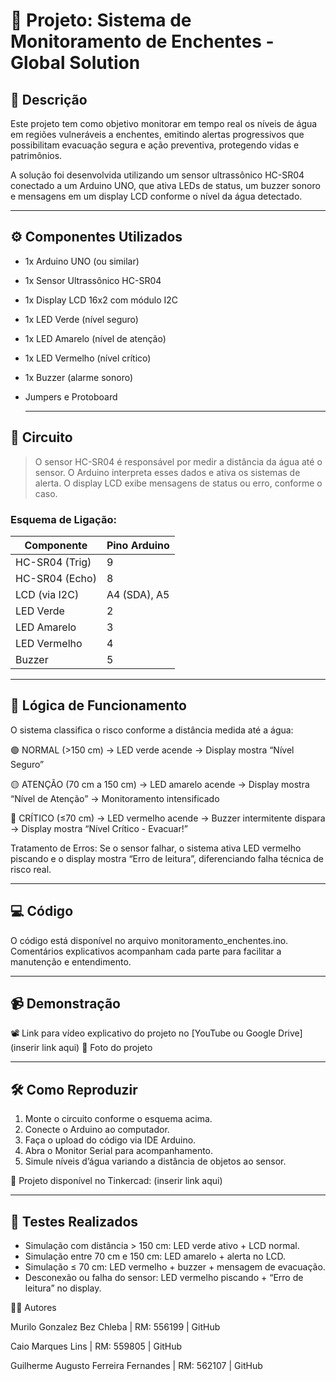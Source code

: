 # 🌊 Projeto: Sistema de Monitoramento de Enchentes - Global Solution

## 📌 Descrição

Este projeto tem como objetivo monitorar em tempo real os níveis de água em regiões vulneráveis a enchentes, emitindo alertas progressivos que possibilitam evacuação segura e ação preventiva, protegendo vidas e patrimônios.

A solução foi desenvolvida utilizando um sensor ultrassônico HC-SR04 conectado a um Arduino UNO, que ativa LEDs de status, um buzzer sonoro e mensagens em um display LCD conforme o nível da água detectado.

---

## ⚙️ Componentes Utilizados

- 1x Arduino UNO (ou similar)
- 1x Sensor Ultrassônico HC-SR04
- 1x Display LCD 16x2 com módulo I2C
- 1x LED Verde (nível seguro)
- 1x LED Amarelo (nível de atenção)
- 1x LED Vermelho (nível crítico)
- 1x Buzzer (alarme sonoro)
- Jumpers e Protoboard

  ---

## 📐 Circuito

> O sensor HC-SR04 é responsável por medir a distância da água até o sensor.
> O Arduino interpreta esses dados e ativa os sistemas de alerta.
> O display LCD exibe mensagens de status ou erro, conforme o caso.


### Esquema de Ligação:
| Componente     | Pino Arduino |
|----------------|--------------|
| HC-SR04 (Trig) | 9            |              
| HC-SR04 (Echo) | 8            |             
| LCD (via I2C)  | A4 (SDA), A5 |
| LED Verde      | 2            |
| LED Amarelo    | 3            | 
| LED Vermelho	 | 4            |
| Buzzer         | 5            |

---


## 🧠 Lógica de Funcionamento

O sistema classifica o risco conforme a distância medida até a água:

🟢 NORMAL (>150 cm)
→ LED verde acende
→ Display mostra “Nível Seguro”

🟡 ATENÇÃO (70 cm a 150 cm)
→ LED amarelo acende
→ Display mostra “Nível de Atenção”
→ Monitoramento intensificado

🔴 CRÍTICO (≤70 cm)
→ LED vermelho acende
→ Buzzer intermitente dispara
→ Display mostra “Nível Crítico - Evacuar!”

Tratamento de Erros:
Se o sensor falhar, o sistema ativa LED vermelho piscando e o display mostra “Erro de leitura”, diferenciando falha técnica de risco real.

---

## 💻 Código

O código está disponível no arquivo monitoramento_enchentes.ino.
Comentários explicativos acompanham cada parte para facilitar a manutenção e entendimento.

---

## 📹 Demonstração
📽️ Link para vídeo explicativo do projeto no [YouTube ou Google Drive] (inserir link aqui)
📸 Foto do projeto 

---

## 🛠️ Como Reproduzir

1. Monte o circuito conforme o esquema acima.
2. Conecte o Arduino ao computador.
3. Faça o upload do código via IDE Arduino.
4. Abra o Monitor Serial para acompanhamento.
5. Simule níveis d’água variando a distância de objetos ao sensor.

🔗 Projeto disponível no Tinkercad: (inserir link aqui)

---

## 🧪 Testes Realizados

- Simulação com distância > 150 cm: LED verde ativo + LCD normal.
- Simulação entre 70 cm e 150 cm: LED amarelo + alerta no LCD.
- Simulação ≤ 70 cm: LED vermelho + buzzer + mensagem de evacuação.
- Desconexão ou falha do sensor: LED vermelho piscando + “Erro de leitura” no display.

👨‍💻 Autores

Murilo Gonzalez Bez Chleba | RM: 556199 | GitHub

Caio Marques Lins | RM: 559805 | GitHub

Guilherme Augusto Ferreira Fernandes | RM: 562107  | GitHub
